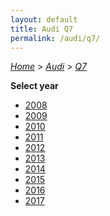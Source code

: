 ```yaml
---
layout: default
title: Audi Q7
permalink: /audi/q7/
---
```

[*Home*](/) > [*Audi*](/audi/) > [*Q7*](/audi/q7/)

**Select year**

- [2008](/audi/q7/2008/)
- [2009](/audi/q7/2009/)
- [2010](/audi/q7/2010/)
- [2011](/audi/q7/2011/)
- [2012](/audi/q7/2012/)
- [2013](/audi/q7/2013/)
- [2014](/audi/q7/2014/)
- [2015](/audi/q7/2015/)
- [2016](/audi/q7/2016/)
- [2017](/audi/q7/2017/)
